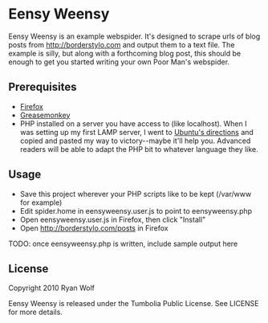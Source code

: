 Eensy Weensy
====

Eensy Weensy is an example webspider. It's designed to scrape urls of blog posts from http://borderstylo.com and output them to a text file. The example is silly, but along with a forthcoming blog post, this should be enough to get you started writing your own Poor Man's webspider.

Prerequisites
-----

* [Firefox](http://www.mozilla.com/en-US/firefox/firefox.html)
* [Greasemonkey](https://addons.mozilla.org/en-US/firefox/addon/748)
* PHP installed on a server you have access to (like localhost). When I was setting up my first LAMP server, I went to [Ubuntu's directions](https://help.ubuntu.com/community/ApacheMySQLPHP) and copied and pasted my way to victory--maybe it'll help you. Advanced readers will be able to adapt the PHP bit to whatever language they like.

Usage
-----

* Save this project wherever your PHP scripts like to be kept (/var/www for example)
* Edit spider.home in eensyweensy.user.js to point to eensyweensy.php
* Open eensyweensy.user.js in Firefox, then click "Install"
* Open http://borderstylo.com/posts in Firefox

 TODO: once eensyweensy.php is written, include sample output here 

License
-------

Copyright 2010 Ryan Wolf

Eensy Weensy is released under the Tumbolia Public License. See LICENSE for more details.
